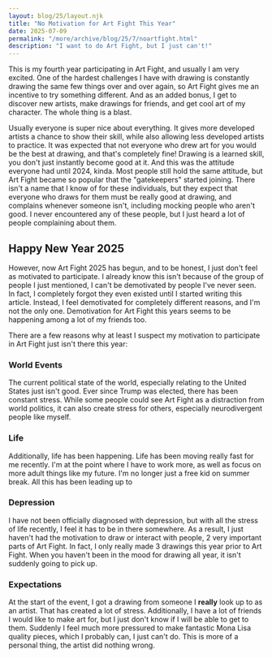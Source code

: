 ```yaml
---
layout: blog/25/layout.njk
title: "No Motivation for Art Fight This Year"
date: 2025-07-09
permalink: "/more/archive/blog/25/7/noartfight.html"
description: "I want to do Art Fight, but I just can't!"
---
```

This is my fourth year participating in Art Fight, and usually I am very excited. One of the hardest challenges I have with drawing is constantly drawing the same few things over and over again, so Art Fight gives me an incentive to try something different. And as an added bonus, I get to discover new artists, make drawings for friends, and get cool art of my character. The whole thing is a blast.

Usually everyone is super nice about everything. It gives more developed artists a chance to show their skill, while also allowing less developed artists to practice. It was expected that not everyone who drew art for you would be the best at drawing, and that's completely fine! Drawing is a learned skill, you don't just instantly become good at it. And this was the attitude everyone had until 2024, kinda. Most people still hold the same attitude, but Art Fight became so popular that the "gatekeepers" started joining. There isn't a name that I know of for these individuals, but they expect that everyone who draws for them must be really good at drawing, and complains whenever someone isn't, including mocking people who aren't good. I never encountered any of these people, but I just heard a lot of people complaining about them.

## Happy New Year 2025

However, now Art Fight 2025 has begun, and to be honest, I just don't feel as motivated to participate. I already know this isn't because of the group of people I just mentioned, I can't be demotivated by people I've never seen. In fact, I completely forgot they even existed until I started writing this article. Instead, I feel demotivated for completely different reasons, and I'm not the only one. Demotivation for Art Fight this years seems to be happening among a lot of my friends too.

There are a few reasons why at least I suspect my motivation to participate in Art Fight just isn't there this year:

### World Events

The current political state of the world, especially relating to the United States just isn't good. Ever since Trump was elected, there has been constant stress. While some people could see Art Fight as a distraction from world politics, it can also create stress for others, especially neurodivergent people like myself.

### Life

Additionally, life has been happening. Life has been moving really fast for me recently. I'm at the point where I have to work more, as well as focus on more adult things like my future. I'm no longer just a free kid on summer break. All this has been leading up to

### Depression

I have not been officially diagnosed with depression, but with all the stress of life recently, I feel it has to be in there somewhere. As a result, I just haven't had the motivation to draw or interact with people, 2 very important parts of Art Fight. In fact, I only really made 3 drawings this year prior to Art Fight. When you haven't been in the mood for drawing all year, it isn't suddenly going to pick up.

### Expectations

At the start of the event, I got a drawing from someone I **really** look up to as an artist. That has created a lot of stress. Additionally, I have a lot of friends I would like to make art for, but I just don't know if I will be able to get to them. Suddenly I feel much more pressured to make fantastic Mona Lisa quality pieces, which I probably can, I just can't do. This is more of a personal thing, the artist did nothing wrong.